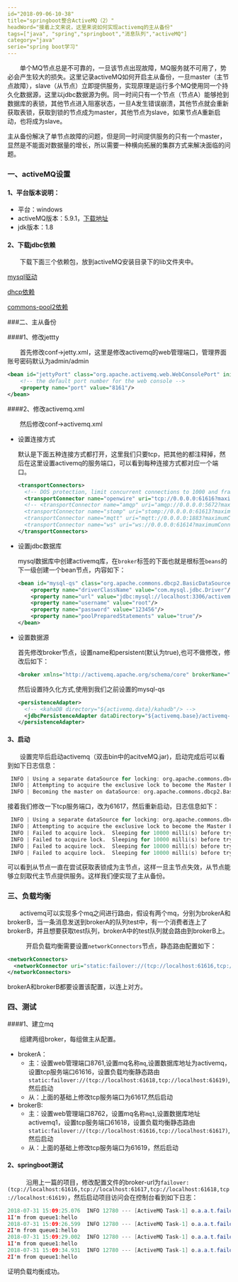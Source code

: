 ```yaml
---
id="2018-09-06-10-38"
title="springboot整合ActiveMQ（2）"
headWord="接着上文来说，这里来说如何实现activemq的主从备份"
tags=["java", "spring","springboot","消息队列","activeMQ"]
category="java"
serie="spring boot学习"
---
```

[id]:2018-09-06
[type]:javaee
[tag]:java,spring,activemq


&emsp;&emsp;单个MQ节点总是不可靠的，一旦该节点出现故障，MQ服务就不可用了，势必会产生较大的损失。这里记录activeMQ如何开启主从备份，一旦master（主节点故障），slave（从节点）立即提供服务，实现原理是运行多个MQ使用同一个持久化数据源，这里以jdbc数据源为例。同一时间只有一个节点（节点A）能够抢到数据库的表锁，其他节点进入阻塞状态，一旦A发生错误崩溃，其他节点就会重新获取表锁，获取到锁的节点成为master，其他节点为slave，如果节点A重新启动，也将成为slave。

​	主从备份解决了单节点故障的问题，但是同一时间提供服务的只有一个master，显然是不能面对数据量的增长，所以需要一种横向拓展的集群方式来解决面临的问题。

### 一、activeMQ设置

#### 1、平台版本说明：

- 平台：windows
- activeMQ版本：5.9.1，[下载地址](https://www.apache.org/dist/activemq/5.9.1/apache-activemq-5.9.1-bin.zip.asc)
- jdk版本：1.8

#### 2、下载jdbc依赖

&emsp;&emsp;下载下面三个依赖包，放到activeMQ安装目录下的lib文件夹中。

[mysql驱动](http://central.maven.org/maven2/mysql/mysql-connector-java/5.1.38/mysql-connector-java-5.1.38.jar)

[dhcp依赖](http://central.maven.org/maven2/org/apache/commons/commons-dbcp2/2.1.1/commons-dbcp2-2.1.1.jar)

[commons-pool2依赖](http://maven.aliyun.com/nexus/service/local/artifact/maven/redirect?r=jcenter&g=org.apache.commons&a=commons-pool2&v=2.6.0&e=jar)

###二、主从备份

####1、修改jettty

&emsp;&emsp;首先修改conf->jetty.xml，这里是修改activemq的web管理端口，管理界面账号密码默认为admin/admin

```xml
<bean id="jettyPort" class="org.apache.activemq.web.WebConsolePort" init-method="start">
    <!-- the default port number for the web console -->
    <property name="port" value="8161"/>
</bean>
```

####2、修改activemq.xml

&emsp;&emsp;然后修改conf->activemq.xml

- 设置连接方式

  默认是下面五种连接方式都打开，这里我们只要tcp，把其他的都注释掉，然后在这里设置activemq的服务端口，可以看到每种连接方式都对应一个端口。

  ```xml
  <transportConnectors>
    <!-- DOS protection, limit concurrent connections to 1000 and frame size to 100MB -->
    <transportConnector name="openwire" uri="tcp://0.0.0.0:61616?maximumConnections=1000&amp;wireFormat.maxFrameSize=104857600"/>
    <!-- <transportConnector name="amqp" uri="amqp://0.0.0.0:5672?maximumConnections=1000&amp;wireFormat.maxFrameSize=104857600"/>
    <transportConnector name="stomp" uri="stomp://0.0.0.0:61613?maximumConnections=1000&amp;wireFormat.maxFrameSize=104857600"/>
    <transportConnector name="mqtt" uri="mqtt://0.0.0.0:1883?maximumConnections=1000&amp;wireFormat.maxFrameSize=104857600"/>
    <transportConnector name="ws" uri="ws://0.0.0.0:61614?maximumConnections=1000&amp;wireFormat.maxFrameSize=104857600"/> -->
  </transportConnectors>
  ```

  

- 设置jdbc数据库

  mysql数据库中创建activemq库，在`broker`标签的下面也就是根标签`beans`的下一级创建一个bean节点，内容如下：

  ```xml
  <bean id="mysql-qs" class="org.apache.commons.dbcp2.BasicDataSource" destroy-method="close">
      <property name="driverClassName" value="com.mysql.jdbc.Driver"/>
      <property name="url" value="jdbc:mysql://localhost:3306/activemq?relaxAutoCommit=true"/>
      <property name="username" value="root"/>
      <property name="password" value="123456"/>
      <property name="poolPreparedStatements" value="true"/>
  </bean>
  ```

- 设置数据源

  首先修改broker节点，设置name和persistent(默认为true),也可不做修改，修改后如下：

  ```xml
  <broker xmlns="http://activemq.apache.org/schema/core" brokerName="mq1" persistent="true" dataDirectory="${activemq.data}">
  ```

  然后设置持久化方式,使用到我们之前设置的mysql-qs

  ```xml
  <persistenceAdapter>
    <!-- <kahaDB directory="${activemq.data}/kahadb"/> -->
    <jdbcPersistenceAdapter dataDirectory="${activemq.base}/activemq-data" dataSource="#mysql-qs"/>
  </persistenceAdapter>
  ```

#### 3、启动

&emsp;&emsp;设置完毕后启动activemq（双击bin中的acitveMQ.jar)，启动完成后可以看到如下日志信息：

```verilog
 INFO | Using a separate dataSource for locking: org.apache.commons.dbcp2.BasicDataSource@179ece50
 INFO | Attempting to acquire the exclusive lock to become the Master broker
 INFO | Becoming the master on dataSource: org.apache.commons.dbcp2.BasicDataSource@179ece50
```

​	接着我们修改一下tcp服务端口，改为61617，然后重新启动，日志信息如下：

```verilog
 INFO | Using a separate dataSource for locking: org.apache.commons.dbcp2.BasicDataSource@179ece50
 INFO | Attempting to acquire the exclusive lock to become the Master broker
 INFO | Failed to acquire lock.  Sleeping for 10000 milli(s) before trying again...
 INFO | Failed to acquire lock.  Sleeping for 10000 milli(s) before trying again...
 INFO | Failed to acquire lock.  Sleeping for 10000 milli(s) before trying again...
 INFO | Failed to acquire lock.  Sleeping for 10000 milli(s) before trying again...
```

可以看到从节点一直在尝试获取表锁成为主节点，这样一旦主节点失效，从节点能够立刻取代主节点提供服务。这样我们便实现了主从备份。

### 三、负载均衡

&emsp;&emsp;activemq可以实现多个mq之间进行路由，假设有两个mq，分别为brokerA和brokerB，当一条消息发送到brokerA的队列test中，有一个消费者连上了brokerB，并且想要获取test队列，brokerA中的test队列就会路由到brokerB上。

&emsp;&emsp;&emsp;开启负载均衡需要设置`networkConnectors`节点，静态路由配置如下：

```xml
<networkConnectors>
  <networkConnector uri="static:failover://(tcp://localhost:61616,tcp://localhost:61617)"           duplex="false"/>
</networkConnectors>
```

brokerA和brokerB都要设置该配置，以连上对方。

### 四、测试

####1、建立mq

&emsp;&emsp;组建两组broker，每组做主从配置。

- brokerA：
  - 主：设置web管理端口8761,设置mq名称`mq`,设置数据库地址为activemq，设置tcp服务端口61616，设置负载均衡静态路由`static:failover://(tcp://localhost:61618,tcp://localhost:61619)`,然后启动
  - 从：上面的基础上修改tcp服务端口为61617,然后启动
- brokerB:
  - 主：设置web管理端口8762，设置mq名称`mq1`,设置数据库地址activemq1，设置tcp服务端口61618，设置负载均衡静态路由`static:failover://(tcp://localhost:61616,tcp://localhost:61617)`,然后启动
  - 从：上面的基础上修改tcp服务端口为61619，然后启动

#### 2、springboot测试

&emsp;&emsp;&emsp;沿用上一篇的项目，修改配置文件的broker-url为`failover:(tcp://localhost:61616,tcp://localhost:61617,tcp://localhost:61618,tcp://localhost:61619)`，然后启动项目访问会在控制台看到如下日志：

```java
2018-07-31 15:09:25.076  INFO 12780 --- [ActiveMQ Task-1] o.a.a.t.failover.FailoverTransport       : Successfully connected to tcp://localhost:61618
1I'm from queue1:hello
2018-07-31 15:09:26.599  INFO 12780 --- [ActiveMQ Task-1] o.a.a.t.failover.FailoverTransport       : Successfully connected to tcp://localhost:61618
2I'm from queue1:hello
2018-07-31 15:09:29.002  INFO 12780 --- [ActiveMQ Task-1] o.a.a.t.failover.FailoverTransport       : Successfully connected to tcp://localhost:61616
1I'm from queue1:hello
2018-07-31 15:09:34.931  INFO 12780 --- [ActiveMQ Task-1] o.a.a.t.failover.FailoverTransport       : Successfully connected to tcp://localhost:61618
2I'm from queue1:hello
```

证明负载均衡成功。